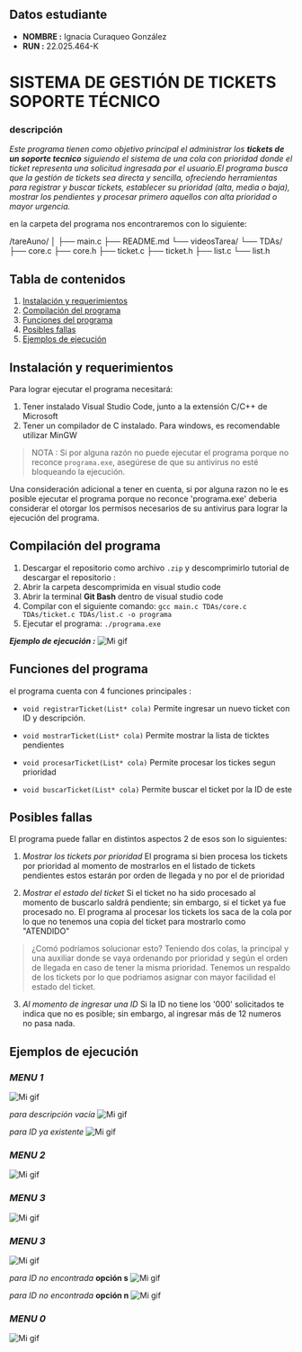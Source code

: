 ## Datos estudiante
- **NOMBRE :** Ignacia Curaqueo González
- **RUN :** 22.025.464-K

# SISTEMA DE GESTIÓN DE TICKETS SOPORTE TÉCNICO

### descripción
*Este programa tienen como objetivo principal el administrar los **tickets de un soporte tecnico** siguiendo el sistema de una cola con prioridad donde el ticket representa una solicitud ingresada por el usuario.El programa busca que la gestión de tickets sea directa y sencilla, ofreciendo herramientas para registrar y buscar tickets, establecer su prioridad (alta, media o baja), mostrar los pendientes y procesar primero aquellos con alta prioridad o mayor urgencia.*

en la carpeta del programa nos encontraremos con lo siguiente:

/tareAuno/
│
├── main.c
├── README.md
└── videosTarea/
└── TDAs/
    ├── core.c
    ├── core.h
    ├── ticket.c
    ├── ticket.h
    ├── list.c
    └── list.h


## Tabla de contenidos
1. [Instalación y requerimientos](#Instalación-y-requerimientos)
2. [Compilación del programa](#Compilación-del-programa)
3. [Funciones del programa](#Funciones-del-programa)
4. [Posibles fallas](#Posibles-fallas)
5. [Ejemplos de ejecución](#Ejemplos-de-ejecución)


## Instalación y requerimientos
Para lograr ejecutar el programa necesitará:
1. Tener instalado Visual Studio Code, junto a la extensión C/C++ de Microsoft
2. Tener un compilador de C instalado. Para windows, es recomendable utilizar MinGW

> NOTA : Si por alguna razón no puede ejecutar el programa porque no reconce `programa.exe`, asegúrese de que su antivirus no esté bloqueando la ejecución.

Una consideración adicional a tener en cuenta, si por alguna razon no le es posible ejecutar el programa porque no reconce 'programa.exe' deberia considerar el  otorgar los permisos necesarios de su antivirus para lograr la ejecución del programa.

## Compilación del programa

1. Descargar el repositorio como archivo `.zip` y descomprimirlo
tutorial de descargar el repositorio :
2. Abrir la carpeta descomprimida en visual studio code
3. Abrir la terminal **Git Bash** dentro de visual studio code
4. Compilar con el siguiente comando:
```gcc main.c TDAs/core.c TDAs/ticket.c TDAs/list.c -o programa```
5. Ejecutar el programa:
```./programa.exe```

***Ejemplo de ejecución :***
![Mi gif](./videosTarea/ejecutar-comandos-(1)-oficial.gif)

## Funciones del programa

el programa cuenta con 4 funciones principales : 

- `void registrarTicket(List* cola)`
Permite ingresar un nuevo ticket con ID y descripción.

- `void mostrarTicket(List* cola)`
Permite mostrar la lista de ticktes pendientes

- `void procesarTicket(List* cola)`
Permite procesar los tickes segun prioridad

- `void buscarTicket(List* cola)`
Permite buscar el ticket por la ID de este

## Posibles fallas

El programa puede fallar en distintos aspectos 2 de esos son lo siguientes:

1. *Mostrar los tickets por prioridad*
El programa si bien procesa los tickets por prioridad al momento de mostrarlos en el listado de tickets pendientes estos estarán por orden de llegada y no por el de prioridad

2. *Mostrar el estado del ticket*
Si el ticket no ha sido procesado al momento de buscarlo saldrá pendiente; sin embargo, si el ticket ya fue procesado no.
El programa al procesar los tickets los saca de la cola por lo que no tenemos una copia del ticket para mostrarlo como "ATENDIDO"

> ¿Comó podríamos solucionar esto?
> Teniendo dos colas, la principal y una auxiliar donde se vaya ordenando por prioridad y según el orden de llegada en caso de tener la misma prioridad. Tenemos un respaldo de los tickets por lo que podriamos asignar con mayor facilidad el estado del ticket.

3. *Al momento de ingresar una ID*
Si la ID no tiene los '000' solicitados te indica que no es posible; sin embargo, al ingresar más de 12 numeros no pasa nada.



## Ejemplos de ejecución 

### *MENU 1*
![Mi gif](./videosTarea/menu-1.gif)

*para descripción vacía*
![Mi gif](./videosTarea/menu-1-descripcion-vacia.gif)

*para ID ya existente*
![Mi gif](./videosTarea/menu-1-ID-ya-existente.gif)

### *MENU 2*
![Mi gif](./videosTarea/menu-2.gif)

### *MENU 3*
![Mi gif](./videosTarea/menu-3.gif)

### *MENU 3*
![Mi gif](./videosTarea/menu-4.gif)

*para ID no encontrada* **opción s**
![Mi gif](./videosTarea/menu-4-ID-no-encontrado.gif)

*para ID no encontrada* **opción n**
![Mi gif](./videosTarea/menu-4-no-encontrado.gif)

### *MENU 0*
![Mi gif](./videosTarea/menu-0.gif)
